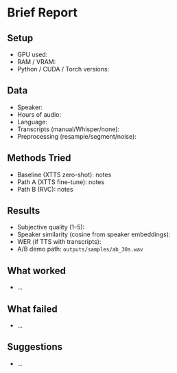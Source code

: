 # Brief Report

## Setup
- GPU used:
- RAM / VRAM:
- Python / CUDA / Torch versions:

## Data
- Speaker:
- Hours of audio:
- Language:
- Transcripts (manual/Whisper/none):
- Preprocessing (resample/segment/noise):

## Methods Tried
- Baseline (XTTS zero-shot): notes
- Path A (XTTS fine-tune): notes
- Path B (RVC): notes

## Results
- Subjective quality (1–5):
- Speaker similarity (cosine from speaker embeddings):
- WER (if TTS with transcripts):
- A/B demo path: `outputs/samples/ab_30s.wav`

## What worked
- ...

## What failed
- ...

## Suggestions
- ...


